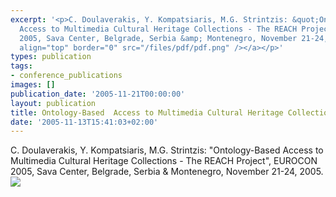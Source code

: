 ```yaml
---
excerpt: '<p>C. Doulaverakis, Y. Kompatsiaris, M.G. Strintzis: &quot;Ontology-Based
  Access to Multimedia Cultural Heritage Collections - The REACH Project&quot;, EUROCON
  2005, Sava Center, Belgrade, Serbia &amp; Montenegro, November 21-24, 2005.<a href="/files/pdf/REACH_eurocon_2005.pdf"><img
  align="top" border="0" src="/files/pdf/pdf.png" /></a></p>'
types: publication
tags:
- conference_publications
images: []
publication_date: '2005-11-21T00:00:00'
layout: publication
title: Ontology-Based  Access to Multimedia Cultural Heritage Collections - The REACH  Project
date: '2005-11-13T15:41:03+02:00'
---
```

<p>C. Doulaverakis, Y. Kompatsiaris, M.G. Strintzis: &quot;Ontology-Based Access to Multimedia Cultural Heritage Collections - The REACH Project&quot;, EUROCON 2005, Sava Center, Belgrade, Serbia &amp; Montenegro, November 21-24, 2005.<a href="/files/pdf/REACH_eurocon_2005.pdf"><img align="top" border="0" src="/files/pdf/pdf.png" /></a></p>
